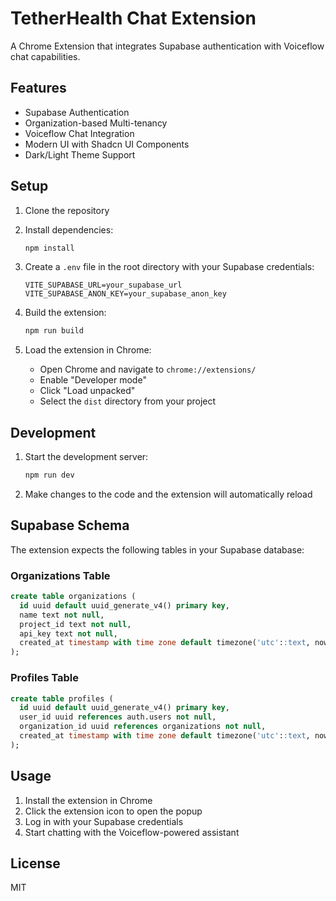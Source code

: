 # TetherHealth Chat Extension

A Chrome Extension that integrates Supabase authentication with Voiceflow chat capabilities.

## Features

- Supabase Authentication
- Organization-based Multi-tenancy
- Voiceflow Chat Integration
- Modern UI with Shadcn UI Components
- Dark/Light Theme Support

## Setup

1. Clone the repository
2. Install dependencies:
   ```bash
   npm install
   ```

3. Create a `.env` file in the root directory with your Supabase credentials:
   ```
   VITE_SUPABASE_URL=your_supabase_url
   VITE_SUPABASE_ANON_KEY=your_supabase_anon_key
   ```

4. Build the extension:
   ```bash
   npm run build
   ```

5. Load the extension in Chrome:
   - Open Chrome and navigate to `chrome://extensions/`
   - Enable "Developer mode"
   - Click "Load unpacked"
   - Select the `dist` directory from your project

## Development

1. Start the development server:
   ```bash
   npm run dev
   ```

2. Make changes to the code and the extension will automatically reload

## Supabase Schema

The extension expects the following tables in your Supabase database:

### Organizations Table
```sql
create table organizations (
  id uuid default uuid_generate_v4() primary key,
  name text not null,
  project_id text not null,
  api_key text not null,
  created_at timestamp with time zone default timezone('utc'::text, now()) not null
);
```

### Profiles Table
```sql
create table profiles (
  id uuid default uuid_generate_v4() primary key,
  user_id uuid references auth.users not null,
  organization_id uuid references organizations not null,
  created_at timestamp with time zone default timezone('utc'::text, now()) not null
);
```

## Usage

1. Install the extension in Chrome
2. Click the extension icon to open the popup
3. Log in with your Supabase credentials
4. Start chatting with the Voiceflow-powered assistant

## License

MIT 